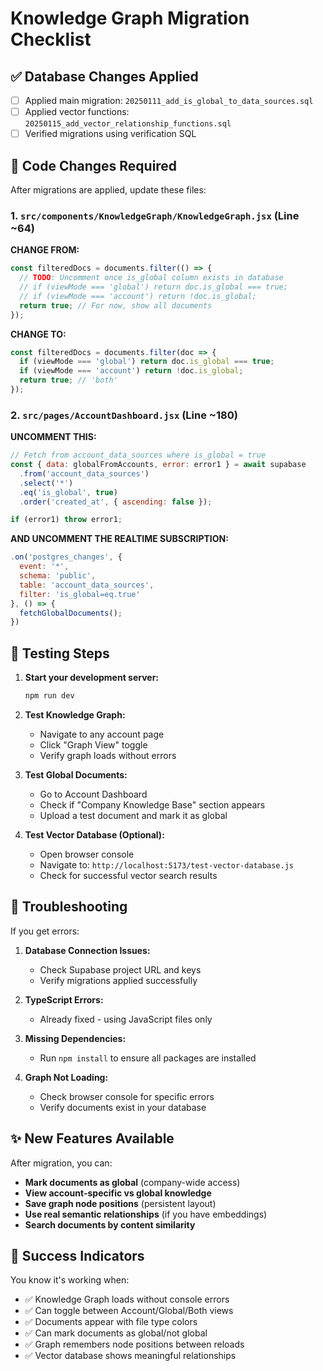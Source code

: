 # Knowledge Graph Migration Checklist

## ✅ Database Changes Applied

- [ ] Applied main migration: `20250111_add_is_global_to_data_sources.sql`
- [ ] Applied vector functions: `20250115_add_vector_relationship_functions.sql`
- [ ] Verified migrations using verification SQL

## 🔧 Code Changes Required

After migrations are applied, update these files:

### 1. `src/components/KnowledgeGraph/KnowledgeGraph.jsx` (Line ~64)

**CHANGE FROM:**
```javascript
const filteredDocs = documents.filter(() => {
  // TODO: Uncomment once is_global column exists in database
  // if (viewMode === 'global') return doc.is_global === true;
  // if (viewMode === 'account') return !doc.is_global;
  return true; // For now, show all documents
});
```

**CHANGE TO:**
```javascript
const filteredDocs = documents.filter(doc => {
  if (viewMode === 'global') return doc.is_global === true;
  if (viewMode === 'account') return !doc.is_global;
  return true; // 'both'
});
```

### 2. `src/pages/AccountDashboard.jsx` (Line ~180)

**UNCOMMENT THIS:**
```javascript
// Fetch from account_data_sources where is_global = true
const { data: globalFromAccounts, error: error1 } = await supabase
  .from('account_data_sources')
  .select('*')
  .eq('is_global', true)
  .order('created_at', { ascending: false });

if (error1) throw error1;
```

**AND UNCOMMENT THE REALTIME SUBSCRIPTION:**
```javascript
.on('postgres_changes', {
  event: '*',
  schema: 'public',
  table: 'account_data_sources',
  filter: 'is_global=eq.true'
}, () => {
  fetchGlobalDocuments();
})
```

## 🧪 Testing Steps

1. **Start your development server:**
   ```bash
   npm run dev
   ```

2. **Test Knowledge Graph:**
   - Navigate to any account page
   - Click "Graph View" toggle
   - Verify graph loads without errors

3. **Test Global Documents:**
   - Go to Account Dashboard
   - Check if "Company Knowledge Base" section appears
   - Upload a test document and mark it as global

4. **Test Vector Database (Optional):**
   - Open browser console
   - Navigate to: `http://localhost:5173/test-vector-database.js`
   - Check for successful vector search results

## 🚨 Troubleshooting

If you get errors:

1. **Database Connection Issues:**
   - Check Supabase project URL and keys
   - Verify migrations applied successfully

2. **TypeScript Errors:**
   - Already fixed - using JavaScript files only

3. **Missing Dependencies:**
   - Run `npm install` to ensure all packages are installed

4. **Graph Not Loading:**
   - Check browser console for specific errors
   - Verify documents exist in your database

## ✨ New Features Available

After migration, you can:

- **Mark documents as global** (company-wide access)
- **View account-specific vs global knowledge**
- **Save graph node positions** (persistent layout)
- **Use real semantic relationships** (if you have embeddings)
- **Search documents by content similarity**

## 🎯 Success Indicators

You know it's working when:

- ✅ Knowledge Graph loads without console errors
- ✅ Can toggle between Account/Global/Both views
- ✅ Documents appear with file type colors
- ✅ Can mark documents as global/not global
- ✅ Graph remembers node positions between reloads
- ✅ Vector database shows meaningful relationships 